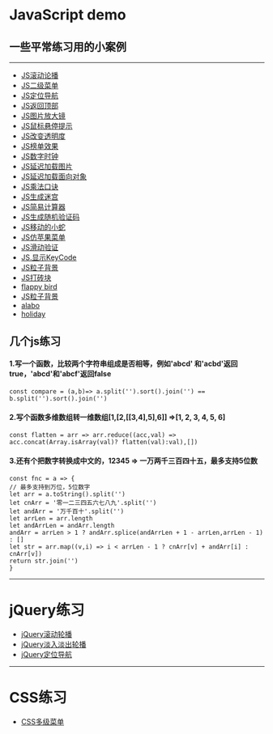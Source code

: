 # JavaScript demo
## 一些平常练习用的小案例
-------------------
- [JS滚动论播](https://ashayx.github.io/JavaScript-demo/JavaScript练手项目/JS滚动轮播.html)
- [JS二级菜单](https://ashayx.github.io/JavaScript-demo/JavaScript练手项目/JS多级菜单.html)
- [JS定位导航](https://ashayx.github.io/JavaScript-demo/JavaScript练手项目/JS定位导航.html)
- [JS返回顶部](https://ashayx.github.io/JavaScript-demo/JavaScript练手项目/JS返回顶部.html)
- [JS图片放大镜](https://ashayx.github.io/JavaScript-demo/JavaScript练手项目/JS图片放大镜.html)
- [JS鼠标悬停提示](https://ashayx.github.io/JavaScript-demo/JavaScript练手项目/JS鼠标悬停提示.html)
- [JS改变透明度](https://ashayx.github.io/JavaScript-demo/JavaScript练手项目/Js改变透明度.html)
- [JS榜单效果](https://ashayx.github.io/JavaScript-demo/JavaScript练手项目/JS榜单效果.html)
- [JS数字时钟](https://ashayx.github.io/JavaScript-demo/JavaScript练手项目/JS数字时钟.html)
- [JS延迟加载图片](https://ashayx.github.io/JavaScript-demo/JavaScript练手项目/JS延迟加载图片.html)
- [JS延迟加载面向对象](https://ashayx.github.io/JavaScript-demo/JavaScript练手项目/JS延迟加载面向对象.html)
- [JS乘法口诀](https://ashayx.github.io/JavaScript-demo/JavaScript练手项目/JS乘法口诀.html)
- [JS生成迷宫](https://ashayx.github.io/JavaScript-demo/JavaScript练手项目/JS迷宫.html)
- [JS简易计算器](https://ashayx.github.io/JavaScript-demo/JavaScript练手项目/JS计算机.html)
- [JS生成随机验证码](https://ashayx.github.io/JavaScript-demo/JavaScript练手项目/JS生成随机验证码.html)
- [JS移动的小蛇](https://ashayx.github.io/JavaScript-demo/JavaScript练手项目/JS小球移动.html)
- [JS仿苹果菜单](https://ashayx.github.io/JavaScript-demo/JavaScript练手项目/JS仿苹果菜单.html)
- [JS滑动验证](https://ashayx.github.io/JavaScript-demo/JavaScript练手项目/JS滑动验证.html)
- [JS.显示KeyCode](https://ashayx.github.io/JavaScript-demo/JavaScript练手项目/JS.显示KeyCode.html)
- [JS粒子背景](https://ashayx.github.io/JavaScript-demo/JavaScript练手项目/JS粒子背景.html)
- [JS打砖块](https://ashayx.github.io/JavaScript-demo/JavaScript练手项目/打砖块/index.html)
- [flappy bird](http://peiyingqiang.win/JavaScript-demo/bird/index.html)
- [JS粒子背景](https://ashayx.github.io/JavaScript-demo/JavaScript练手项目/重力.html)
- [alabo](http://peiyingqiang.win/JavaScript-demo/H5/alabo/index.html)
- [holiday](http://peiyingqiang.win/JavaScript-demo/H5/holiday/index.html)
## 几个js练习
#### 1.写一个函数，比较两个字符串组成是否相等，例如'abcd' 和'acbd'返回true，'abcd'和'abcf'返回false
    const compare = (a,b)=> a.split('').sort().join('') == b.split('').sort().join('')
#### 2.写个函数多维数组转一维数组[1,[2,[[3,4],5],6]] =>[1, 2, 3, 4, 5, 6]
    const flatten = arr => arr.reduce((acc,val) => acc.concat(Array.isArray(val)? flatten(val):val),[])
#### 3.还有个把数字转换成中文的，12345 => 一万两千三百四十五，最多支持5位数
    const fnc = a => {
	// 最多支持到万位，5位数字
	let arr = a.toString().split('')
	let cnArr = '零一二三四五六七八九'.split('')
	let andArr = '万千百十'.split('')
	let arrLen = arr.length
	let andArrLen = andArr.length
	andArr = arrLen > 1 ? andArr.splice(andArrLen + 1 - arrLen,arrLen - 1) : [] 
	let str = arr.map((v,i) => i < arrLen - 1 ? cnArr[v] + andArr[i] : cnArr[v])
	return str.join('')
    }


------------------------------
# jQuery练习

- [jQuery滚动轮播](https://ashayx.github.io/JavaScript-demo/JavaScript练手项目/jQuery滚动轮播.html)
- [jQuery淡入淡出轮播](https://ashayx.github.io/JavaScript-demo/JavaScript练手项目/jQuery淡入淡出轮播.html)
- [jQuery定位导航](https://ashayx.github.io/JavaScript-demo/JavaScript练手项目/jQuery定位导航.html)
------------
# CSS练习
- [CSS多级菜单](https://ashayx.github.io/JavaScript-demo/JavaScript练手项目/CSS多级菜单.html)
